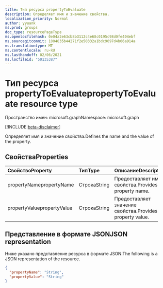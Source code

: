 ```yaml
---
title: Тип ресурса propertyToEvaluate
description: Определяет имя и значение свойства.
localization_priority: Normal
author: yyuank
ms.prod: groups
doc_type: resourcePageType
ms.openlocfilehash: 0e04a2e63cb8b3112c4e68c0195c98d0fe404ebf
ms.sourcegitcommit: 1004835b44271f2e50332a1bdc9097d4b06a914a
ms.translationtype: MT
ms.contentlocale: ru-RU
ms.lasthandoff: 02/06/2021
ms.locfileid: "50135387"
---
```

# <a name="propertytoevaluate-resource-type"></a><span data-ttu-id="acfc8-103">Тип ресурса propertyToEvaluate</span><span class="sxs-lookup"><span data-stu-id="acfc8-103">propertyToEvaluate resource type</span></span>

<span data-ttu-id="acfc8-104">Пространство имен: microsoft.graph</span><span class="sxs-lookup"><span data-stu-id="acfc8-104">Namespace: microsoft.graph</span></span>

[!INCLUDE [beta-disclaimer](../../includes/beta-disclaimer.md)]

<span data-ttu-id="acfc8-105">Определяет имя и значение свойства.</span><span class="sxs-lookup"><span data-stu-id="acfc8-105">Defines the name and the value of the property.</span></span>

## <a name="properties"></a><span data-ttu-id="acfc8-106">Свойства</span><span class="sxs-lookup"><span data-stu-id="acfc8-106">Properties</span></span>

| <span data-ttu-id="acfc8-107">Свойство</span><span class="sxs-lookup"><span data-stu-id="acfc8-107">Property</span></span> | <span data-ttu-id="acfc8-108">Тип</span><span class="sxs-lookup"><span data-stu-id="acfc8-108">Type</span></span> | <span data-ttu-id="acfc8-109">Описание</span><span class="sxs-lookup"><span data-stu-id="acfc8-109">Description</span></span> |
|:-------- |:---- |:----------- |
| <span data-ttu-id="acfc8-110">propertyName</span><span class="sxs-lookup"><span data-stu-id="acfc8-110">propertyName</span></span> | <span data-ttu-id="acfc8-111">Строка</span><span class="sxs-lookup"><span data-stu-id="acfc8-111">String</span></span> | <span data-ttu-id="acfc8-112">Предоставляет имя свойства.</span><span class="sxs-lookup"><span data-stu-id="acfc8-112">Provides the property name.</span></span> |
| <span data-ttu-id="acfc8-113">propertyValue</span><span class="sxs-lookup"><span data-stu-id="acfc8-113">propertyValue</span></span> | <span data-ttu-id="acfc8-114">Строка</span><span class="sxs-lookup"><span data-stu-id="acfc8-114">String</span></span> | <span data-ttu-id="acfc8-115">Предоставляет значение свойства.</span><span class="sxs-lookup"><span data-stu-id="acfc8-115">Provides the property value.</span></span> |

## <a name="json-representation"></a><span data-ttu-id="acfc8-116">Представление в формате JSON</span><span class="sxs-lookup"><span data-stu-id="acfc8-116">JSON representation</span></span>

<span data-ttu-id="acfc8-117">Ниже указано представление ресурса в формате JSON.</span><span class="sxs-lookup"><span data-stu-id="acfc8-117">The following is a JSON representation of the resource.</span></span>

<!-- {
  "blockType": "resource",
  "optionalProperties": [

  ],
  "@odata.type": "microsoft.graph.propertyToEvaluate",
  "baseType": null
}-->

```json
{
  "propertyName": "String",
  "propertyValue": "String"
}
```

<!-- uuid: 16cd6b66-4b1a-43a1-adaf-3a886856ed98
2019-02-04 14:57:30 UTC -->
<!-- {
  "type": "#page.annotation",
  "description": "propertyToEvaluate resource",
  "keywords": "",
  "section": "documentation",
  "tocPath": ""
}-->


